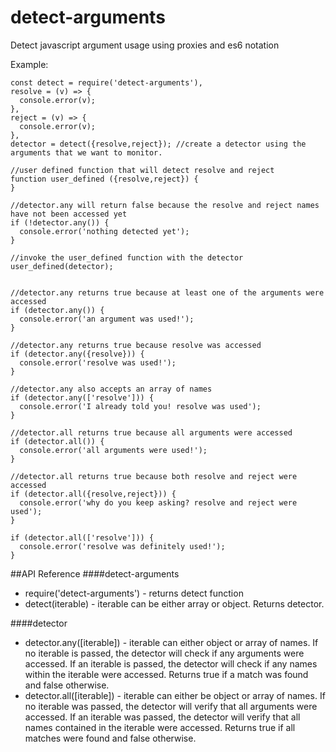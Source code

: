 # detect-arguments
Detect javascript argument usage using proxies and es6 notation

Example:
````
const detect = require('detect-arguments'),
resolve = (v) => {
  console.error(v);
},
reject = (v) => {
  console.error(v);
},
detector = detect({resolve,reject}); //create a detector using the arguments that we want to monitor.

//user defined function that will detect resolve and reject
function user_defined ({resolve,reject}) {
}

//detector.any will return false because the resolve and reject names have not been accessed yet
if (!detector.any()) {
  console.error('nothing detected yet');
}

//invoke the user_defined function with the detector
user_defined(detector);


//detector.any returns true because at least one of the arguments were accessed
if (detector.any()) {
  console.error('an argument was used!');
}

//detector.any returns true because resolve was accessed
if (detector.any({resolve})) {
  console.error('resolve was used!');
}

//detector.any also accepts an array of names
if (detector.any(['resolve'])) {
  console.error('I already told you! resolve was used');
}

//detector.all returns true because all arguments were accessed
if (detector.all()) {
  console.error('all arguments were used!');
}

//detector.all returns true because both resolve and reject were accessed
if (detector.all({resolve,reject})) {
  console.error('why do you keep asking? resolve and reject were used');
}

if (detector.all(['resolve'])) {
  console.error('resolve was definitely used!');
}
````


##API Reference
####detect-arguments
* require('detect-arguments') - returns detect function
* detect(iterable) - iterable can be either array or object.  Returns detector.

####detector
* detector.any([iterable]) - iterable can either object or array of names.  If no iterable is passed, the detector will
check if any arguments were accessed.  If an iterable is passed, the detector will check if any names within the iterable 
were accessed.  Returns true if a match was found and false otherwise.
* detector.all([iterable]) - iterable can either be object or array of names.  If no iterable was passed, the detector will verify
that all arguments were accessed.  If an iterable was passed, the detector will verify that all names contained in the iterable were accessed.
Returns true if all matches were found and false otherwise.
